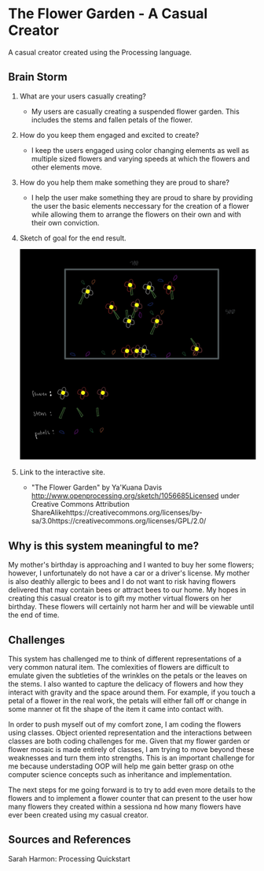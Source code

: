 # The Flower Garden - A Casual Creator
A casual creator created using the Processing language. 

## Brain Storm 
1. What are your users casually creating? 

    - My users are casually creating a suspended flower garden. This includes the stems and fallen petals of the flower. 

2. How do you keep them engaged and excited to create? 

    - I keep the users engaged using color changing elements as well as multiple sized flowers and varying speeds at which the flowers and other elements move. 

3. How do you help them make something they are proud to share?

    - I help the user make something they are proud to share by providing the user the basic elements neccessary for the creation of a flower while allowing them to arrange the flowers on their own and with their own conviction. 

4. Sketch of goal for the end result.
    
    ![An image of flowers with stems suspended in the air along with fallen petals and flower buds on the base of the 700 by 500 rectangular frame.](images/flower-garden.jpeg)

5. Link to the interactive site. 

    -  "The Flower Garden" by Ya'Kuana Davis http://www.openprocessing.org/sketch/1056685Licensed under Creative Commons Attribution ShareAlikehttps://creativecommons.org/licenses/by-sa/3.0https://creativecommons.org/licenses/GPL/2.0/

## Why is this system meaningful to me?

My mother's birthday is approaching and I wanted to buy her some flowers; however, I unfortunately do not have a car or a driver's license. My mother is also deathly allergic to bees and I do not want to risk having flowers delivered that may contain bees or attract bees to our home. My hopes in creating this casual creator is to gift my mother virtual flowers on her birthday. These flowers will certainly not harm her and will be viewable until the end of time. 

## Challenges 
This system has challenged me to think of different representations of a very common natural item. The comlexities of flowers are difficult to emulate given the subtleties of the wrinkles on the petals or the leaves on the stems. I also wanted to capture the delicacy of flowers and how they interact with gravity and the space around them. For example, if you touch a petal of a flower in the real work, the petals will either fall off or change in some manner ot fit the shape of the item it came into contact with. 

In order to push myself out of my comfort zone, I am coding the flowers using classes. Object oriented representation and the interactions between classes are both coding challenges for me. Given that my flower garden or flower mosaic is made entirely of classes, I am trying to move beyond these weaknesses and turn them into strengths. This is an important challenge for me because understading OOP will help me gain better grasp on othe computer science concepts such as inheritance and implementation. 

The next steps for me going forward is to try to add even more details to the flowers and to implement a flower counter that can present to the user how many flowers they created within a sessiona nd how many flowers have ever been created using my casual creator. 

## Sources and References 
Sarah Harmon: Processing Quickstart
